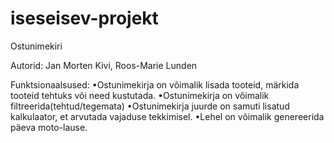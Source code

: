 # iseseisev-projekt

Ostunimekiri

Autorid: Jan Morten Kivi, Roos-Marie Lunden

Funktsionaalsused:
•Ostunimekirja on võimalik lisada tooteid, märkida tooteid tehtuks või need kustutada. 
•Ostunimekirja on võimalik filtreerida(tehtud/tegemata)
•Ostunimekirja juurde on samuti lisatud kalkulaator, et arvutada vajaduse tekkimisel.
•Lehel on võimalik genereerida päeva moto-lause.


